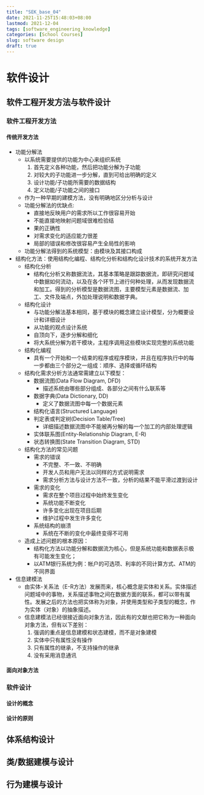 ```yaml
---
title: "SEK_base_04"
date: 2021-11-25T15:48:03+08:00
lastmod: 2021-12-04
tags: [software_engineering_knowledge]
categories: [School Courses]
slug: software design
draft: true
---
```

# 软件设计
## 软件工程开发方法与软件设计
### 软件工程开发方法
#### 传统开发方法
- 功能分解法
    - 以系统需要提供的功能为中心来组织系统
        1. 首先定义各种功能，然后把功能分解为子功能
        2. 对较大的子功能进一步分解，直到可给出明确的定义
        3. 设计功能/子功能所需要的数据结构
        4. 定义功能/子功能之间的接口
    - 作为一种早期的建模方法，没有明确地区分分析与设计
    - 功能分解法的优缺点:
        - 直接地反映用户的需求所以工作很容易开始
        - 不能直接地映射问题域很难检验结
        - 果的正确性
        - 对需求变化的适应能力很差
        - 局部的错误和修改很容易产生全局性的影响
    - 功能分解法得到的系统模型：由模块及其接口构成
- 结构化方法：使用结构化编程、结构化分析和结构化设计技术的系统开发方法
    - 结构化分析
        - 结构化分析又称数据流法，其基本策略是跟踪数据流，即研究问题域中数据如何流动，以及在各个环节上进行何种处理，从而发现数据流和加工。得到的分析模型是数据流图，主要模型元素是数据流、加工、文件及端点，外加处理说明和数据字典。
    - 结构化设计
        - 与功能分解法基本相同，基于模块的概念建立设计模型，分为概要设计和详细设计
        - 从功能的观点设计系统
        - 自顶向下，逐步分解和细化
        - 将大系统分解为若干模块，主程序调用这些模块实现完整的系统功能
    - 结构化编程
        - 具有一个开始和一个结束的程序或程序模块，并且在程序执行中的每一步都由三个部分之一组成：顺序、选择或循环结构
    - 结构化需求分析方法通常需建立以下模型：
        - 数据流图(Data Flow Diagram, DFD)
            - 描述系统由哪些部分组成、各部分之间有什么联系等
        - 数据字典(Data Dictionary, DD)
            - 定义了数据流图中每一个数据元素
        - 结构化语言(Structured Language)
        - 判定表或判定树(Decision Table/Tree)
            - 详细描述数据流图中不能被再分解的每一个加工的内部处理逻辑
        - 实体联系图(Entity-Relationship Diagram, E-R)
        - 状态转换图(State Transition Diagram, STD)
    - 结构化方法的常见问题
        -  需求的错误
            - 不完整、不一致、不明确
            - 开发人员和用户无法以同样的方式说明需求
            - 需求分析方法与设计方法不一致，分析的结果不能平滑过渡到设计
        - 需求的变化
            - 需求在整个项目过程中始终发生变化
            - 系统功能不断变化
            - 许多变化出现在项目后期
            - 维护过程中发生许多变化
        - 系统结构的崩溃
            - 系统在不断的变化中最终变得不可用
    - 造成上述问题的根本原因：
        - 结构化方法以功能分解和数据流为核心，但是系统功能和数据表示极有可能发生变化；
        -  以ATM银行系统为例：帐户的可选项、利率的不同计算方式、ATM的不同界面
- 信息建模法
    - 由实体-关系法（E-R方法）发展而来，核心概念是实体和关系。实体描述问题域中的事物，关系描述事物之间在数据方面的联系，都可以带有属性。发展之后的方法也把实体称为对象，并使用类型和子类型的概念，作为实体（对象）的抽象描述。
    - 信息建模法已经很接近面向对象方法，因此有的文献也把它称为一种面向对象方法，但有以下差别：
        1. 强调的重点是信息建模和状态建模，而不是对象建模
        2. 实体中只有属性没有操作
        3. 只有属性的继承，不支持操作的继承
        4. 没有采用消息通讯

#### 面向对象方法
### 软件设计
#### 设计的概念
#### 设计的原则
## 体系结构设计
## 类/数据建模与设计
## 行为建模与设计
